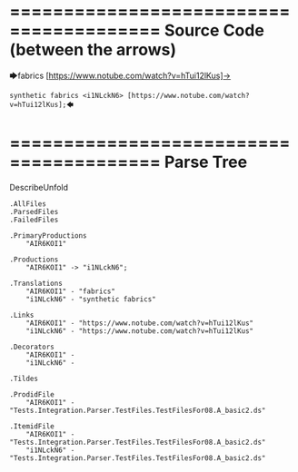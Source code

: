 ========================================
Source Code (between the arrows)
========================================

🡆fabrics [https://www.notube.com/watch?v=hTui12lKus]-> 
	
	synthetic fabrics <i1NLckN6> [https://www.notube.com/watch?v=hTui12lKus];🡄

========================================
Parse Tree
========================================
DescribeUnfold

    .AllFiles
    .ParsedFiles
    .FailedFiles

    .PrimaryProductions
        "AIR6KOI1" 

    .Productions
        "AIR6KOI1" -> "i1NLckN6";

    .Translations
        "AIR6KOI1" - "fabrics"
        "i1NLckN6" - "synthetic fabrics"

    .Links
        "AIR6KOI1" - "https://www.notube.com/watch?v=hTui12lKus"
        "i1NLckN6" - "https://www.notube.com/watch?v=hTui12lKus"

    .Decorators
        "AIR6KOI1" - 
        "i1NLckN6" - 

    .Tildes

    .ProdidFile
        "AIR6KOI1" - "Tests.Integration.Parser.TestFiles.TestFilesFor08.A_basic2.ds"

    .ItemidFile
        "AIR6KOI1" - "Tests.Integration.Parser.TestFiles.TestFilesFor08.A_basic2.ds"
        "i1NLckN6" - "Tests.Integration.Parser.TestFiles.TestFilesFor08.A_basic2.ds"


